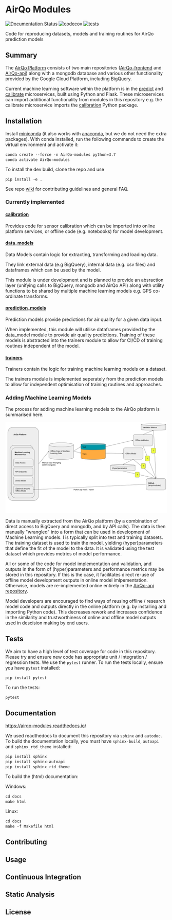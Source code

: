 # AirQo Modules

[![Documentation Status](https://readthedocs.org/projects/airqo-modules/badge/?version=latest)](https://airqo-modules.readthedocs.io/en/latest/?badge=latest) [![codecov](https://codecov.io/gh/airqo-platform/AirQo-modules/branch/add-data-model/graph/badge.svg?token=A7AQLMNI9R)](https://codecov.io/gh/airqo-platform/AirQo-modules) [![tests](https://github.com/airqo-platform/AirQo-modules/actions/workflows/python-app.yml/badge.svg)](https://github.com/airqo-platform/AirQo-modules/actions/workflows/python-app.yml)

Code for reproducing datasets, models and training routines for AirQo prediction models

## Summary

The [AirQo Platform](https://github.com/airqo-platform) consists of two main repositories ([AirQo-frontend](https://github.com/airqo-platform/AirQo-frontend) and [AirQo-api](https://github.com/airqo-platform/AirQo-api)) along with a mongodb database and various other functionality provided by the Google Cloud Platform, including BigQuery.

Current machine learning software within the platform is in the [predict](https://github.com/airqo-platform/AirQo-api/tree/staging/src/predict) and [calibrate](https://github.com/airqo-platform/AirQo-api/tree/staging/src/calibrate) microservices, built using Python and Flask. These microservices can import additional functionality from modules in this repository e.g. the calibrate microservice imports the [calibration](https://github.com/airqo-platform/AirQo-modules/tree/staging/calibration) Python package.

## Installation

Install [miniconda](https://docs.conda.io/en/latest/miniconda.html) (it also works with [anaconda](https://docs.anaconda.com/anaconda/install/), but we do not need the extra packages). With conda installed, run the following commands to create the virtual environment and activate it:

```
conda create --force -n AirQo-modules python=3.7
conda activate AirQo-modules
```

To install the dev build, clone the repo and use

    pip install -e .

See repo [wiki](https://github.com/airqo-platform/AirQo-modules/wiki) for contributing guidelines and general FAQ.

### Currently implemented

#### [calibration](calibration/)

Provides code for sensor calibration which can be imported into online platform services, or offline code (e.g. notebooks) for model development.

#### [data_models](data_models/)

Data Models contain logic for extracting, transforming and loading data.

They link external data (e.g BigQuery), internal data (e.g. csv files) and dataframes which can be used by the model.

This module is under development and is planned to provide an absraction layer (unifying calls to BigQuery, mongodb and AirQo API) along with utility functions to be shared by multiple machine learning models e.g. GPS co-ordinate transforms.

#### [prediction_models](prediction_models/)

Prediction models provide predictions for air quality for a given data input. 

When implemented, this module will utilise dataframes provided by the data_model module to provide air quality predictions. Training of these models is abstracted into the trainers module to allow for CI/CD of training routines independent of the model.

#### [trainers](trainers/)

Trainers contain the logic for training machine learning models on a dataset. 

The trainers module is implemented seperately from the prediction models to allow for independent optimisation of training routines and approaches.

### Adding Machine Learning Models

The process for adding machine learning models to the AirQo platform is summarised here.

![add-ml-process](assets/add-ml-process.svg)

Data is manually extracted from the AirQo platform (by a combination of direct access to BigQuery and mongodb, and by API calls). The data is then manually "wrangled" into a form that can be used in development of Machine Learning models. I is typically split into test and training datasets. The training dataset is used to train the model, yielding (hyper)parameters that define the fit of the model to the data. It is validated using the test dataset which provides metrics of model performance.

All or some of the code for model implementation and validation, and outputs in the form of (hyper)parameters and performance metrics may be stored in this repository. If this is the case, it facilitates direct re-use of offline model development outputs in online model imlpementation. Otherwise, models are re-implemented online entirely in the [AirQo-api repository](https://github.com/airqo-platform/AirQo-api).

Model developers are encouraged to find ways of reusing offline / research model code and outputs directly in the online platform (e.g. by installing and importing Python code). This decreases rework and increases confidence in the similarity and trustworthiness of online and offline model outputs used in descision making by end users.

## Tests

We aim to have a high level of test coverage for code in this repository. Please try and ensure new code has appropriate unit / integration / regression tests. We use the `pytest` runner. To run the tests locally, ensure you have `pytest` installed:

```
pip install pytest
```

To run the tests:

```
pytest
```
## Documentation

https://airqo-modules.readthedocs.io/

We used readthedocs to document this repository via `sphinx` and `autodoc`. To build the documentation locally, you must have `sphinx-build`,  `autoapi` and `sphinx_rtd_theme` installed:

```
pip install sphinx
pip install sphinx-autoapi
pip install sphinx_rtd_theme
```

To build the (html) documentation:

Windows:

```
cd docs
make html
```

Linux:

```
cd docs
make -f Makefile html
```

## Contributing

## Usage

## Continuous Integration

## Static Analysis

## License
